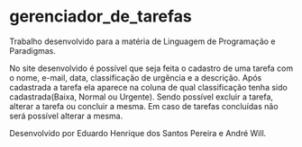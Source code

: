 # gerenciador_de_tarefas
Trabalho desenvolvido para a matéria de Linguagem de Programação e Paradigmas. 

No site desenvolvido é possível que seja feita o cadastro de uma tarefa com o nome, e-mail, data, classificação de urgência e a descrição.
Após cadastrada a tarefa ela aparece na coluna de qual classificação tenha sido cadastrada(Baixa, Normal ou Urgente).
Sendo possível excluir a tarefa, alterar a tarefa ou concluir a mesma.
Em caso de tarefas concluídas não será possível alterar a mesma.

Desenvolvido por Eduardo Henrique dos Santos Pereira e André Will.

